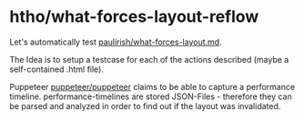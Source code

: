 # htho/what-forces-layout-reflow

Let's automatically test [paulirish/what-forces-layout.md](https://gist.github.com/paulirish/5d52fb081b3570c81e3a).

The Idea is to setup a testcase for each of the actions described (maybe a self-contained .html file).

Puppeteer [puppeteer/puppeteer](https://github.com/puppeteer/puppeteer) claims to be able to capture a performance timeline.
performance-timelines are stored JSON-Files - therefore they can be parsed and analyzed in order to find out if the layout was invalidated.
